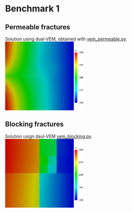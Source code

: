 # Benchmark 1

## Permeable fractures
Solution using dual-VEM, obtained with [vem_permeable.py](vem_permeable.py). <br>
<img src="vem_permeable.png" alt="VEM"  width="50%"/>

## Blocking fractures
Solution usign daul-VEM [vem_blocking.py](vem_blocking.py). <br>
<img src="vem_blocking.png" alt="VEM"  width="50%"/>

